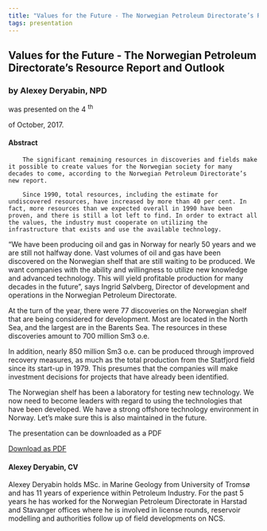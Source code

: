 ```yaml
---
title: "Values for the Future - The Norwegian Petroleum Directorate’s Resource Report and Outlook"
tags: presentation 
---
```



		
<h2>
Values for the Future - The Norwegian Petroleum Directorate’s Resource Report and Outlook
</h2>

 



		
<h3>
by Alexey Deryabin, NPD
</h3>

 



 
<p>
was presented on the 4
<sup>
th
</sup>

 of October, 2017.
</p>

	



<h4>
Abstract
</h4>



            
<p>


        The significant remaining resources in discoveries and fields make it possible to create values for the Norwegian society for many decades to come, according to the Norwegian Petroleum Directorate’s new report.
</p>



      
<p>


        Since 1990, total resources, including the estimate for undiscovered resources, have increased by more than 40 per cent. In fact, more resources than we expected overall in 1990 have been proven, and there is still a lot left to find. In order to extract all the values, the industry must cooperate on utilizing the infrastructure that exists and use the available technology.
</p>



      
<p>
“We have been producing oil and gas in Norway for nearly 50 years and we are still not halfway done. Vast volumes of oil and gas have been discovered on the Norwegian shelf that are still waiting to be produced. We want companies with the ability and willingness to utilize new knowledge and advanced technology. This will yield profitable production for many decades in the future”, says Ingrid Sølvberg, Director of development and operations in the Norwegian Petroleum Directorate.
</p>



      
<p>
At the turn of the year, there were 77 discoveries on the Norwegian shelf that are being considered for development. Most are located in the North Sea, and the largest are in the Barents Sea. The resources in these discoveries amount to 700 million Sm3 o.e.
</p>



      
<p>
In addition, nearly 850 million Sm3 o.e. can be produced through improved recovery measures, as much as the total production from the Statfjord field since its start-up in 1979. This presumes that the companies will make investment decisions for projects that have already been identified.
</p>



      
<p>
The Norwegian shelf has been a laboratory for testing new technology. We now need to become leaders with regard to using the technologies that have been developed. We have a strong offshore technology environment in Norway. Let’s make sure this is also maintained in the future. 
</p>





              
<p>
The presentation can be downloaded as a PDF
</p>



     
<a class="btn btn-info" href="NFES_04Oct2017.pdf">
Download as PDF
</a>



   

<h4>
Alexey Deryabin, CV
</h4>



 
<p>
Alexey Deryabin holds MSc. in Marine Geology from University of Tromsø and has 11 years of experience within Petroleum Industry. For the past 5 years he has worked for the Norwegian Petroleum Directorate in Harstad and Stavanger offices where he is involved in license rounds, reservoir modelling and authorities follow up of field developments on NCS.

</p>

     

